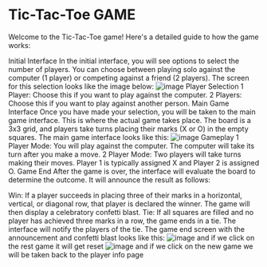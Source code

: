 # Tic-Tac-Toe GAME 
Welcome to the Tic-Tac-Toe game! Here's a detailed guide to how the game works:

Initial Interface
In the initial interface, you will see options to select the number of players. You can choose between playing solo against the computer (1 player) or competing against a friend (2 players). The screen for this selection looks like the image below:
![image](https://github.com/AKvibhute/Tic-Tac-ToeGAME/assets/150135900/88c991b1-4b89-4589-b6c5-a4b57575080c)
Player Selection
1 Player: Choose this if you want to play against the computer.
2 Players: Choose this if you want to play against another person.
Main Game Interface
Once you have made your selection, you will be taken to the main game interface. This is where the actual game takes place. The board is a 3x3 grid, and players take turns placing their marks (X or O) in the empty squares. The main game interface looks like this:
![image](https://github.com/AKvibhute/Tic-Tac-ToeGAME/assets/150135900/1ea3e937-41c5-42ed-bad0-8df3a8e4559f)
Gameplay
1 Player Mode: You will play against the computer. The computer will take its turn after you make a move.
2 Player Mode: Two players will take turns making their moves. Player 1 is typically assigned X and Player 2 is assigned O.
Game End
After the game is over, the interface will evaluate the board to determine the outcome. It will announce the result as follows:

Win: If a player succeeds in placing three of their marks in a horizontal, vertical, or diagonal row, that player is declared the winner. The game will then display a celebratory confetti blast.
Tie: If all squares are filled and no player has achieved three marks in a row, the game ends in a tie. The interface will notify the players of the tie.
The game end screen with the announcement and confetti blast looks like this:
![image](https://github.com/AKvibhute/Tic-Tac-ToeGAME/assets/150135900/85f32c81-c459-47bb-b07b-56abec785bea)
and if we click on the rest game it will get reset
![image](https://github.com/AKvibhute/Tic-Tac-ToeGAME/assets/150135900/27b5295a-4a6d-4764-97ff-22a5c3419db0)
and if we click on the new game we will be taken back to the player info page
